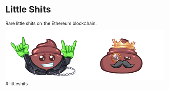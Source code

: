 # Little Shits

Rare little shits on the Ethereum blockchain.

![Little Shits](/sample.png?raw=true)# littleshits
